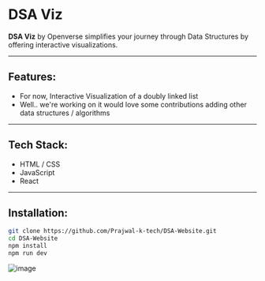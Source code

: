# DSA Viz

**DSA Viz** by Openverse simplifies your journey through Data Structures by offering interactive visualizations.

---

## Features:
- For now, Interactive Visualization of a doubly linked list 
- Well.. we're working on it would love some contributions adding other data structures / algorithms

---
## Tech Stack:
- HTML / CSS
- JavaScript
- React

---
## Installation:

```bash
git clone https://github.com/Prajwal-k-tech/DSA-Website.git
cd DSA-Website
npm install
npm run dev
```

![image](https://github.com/user-attachments/assets/eb66b172-0aab-45a7-82c4-d6f62b2da1ce)
